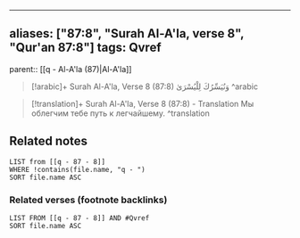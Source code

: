 
---
aliases: ["87:8", "Surah Al-A'la, verse 8", "Qur'an 87:8"]
tags: Qvref
---

parent:: [[q - Al-A'la (87)|Al-A'la]]

> [!arabic]+ Surah Al-A'la, Verse 8 (87:8)
> <span class="quran-arabic">وَنُيَسِّرُكَ لِلْيُسْرَىٰ</span>
^arabic

> [!translation]+ Surah Al-A'la, Verse 8 (87:8) - Translation
> Мы облегчим тебе путь к легчайшему.
^translation



## Related notes
```dataview
LIST from [[q - 87 - 8]]
WHERE !contains(file.name, "q - ")
SORT file.name ASC
```

### Related verses (footnote backlinks)
```dataview
LIST FROM [[q - 87 - 8]] AND #Qvref
SORT file.name ASC
```

